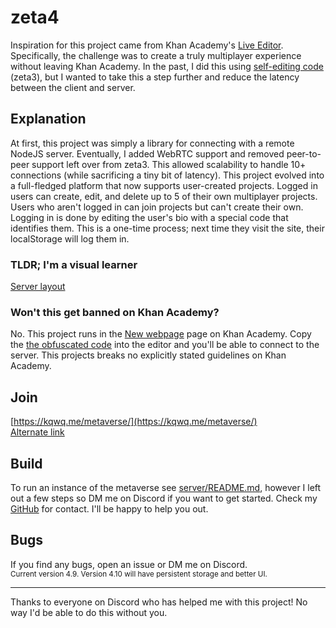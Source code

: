 # zeta4 

Inspiration for this project came from Khan Academy's [Live Editor](https://github.com/Khan/live-editor). Specifically, the challenge was to create a truly multiplayer experience without leaving Khan Academy. In the past, I did this using [self-editing code](https://github.com/kqwq/zeta3/blob/master/peer/zeta3.js#:~:text=function%20putCode(code)%20%7B) (zeta3), but I wanted to take this a step further and reduce the latency between the client and server.

## Explanation
At first, this project was simply a library for connecting with a remote NodeJS server. Eventually, I added WebRTC support and removed peer-to-peer support left over from zeta3. This allowed scalability to handle 10+ connections (while sacrificing a tiny bit of latency). This project evolved into a full-fledged platform that now supports user-created projects. Logged in users can create, edit, and delete up to 5 of their own multiplayer projects. Users who aren't logged in can join projects but can't create their own. Logging in is done by editing the user's bio with a special code that identifies them. This is a one-time process; next time they visit the site, their localStorage will log them in. 
### TLDR; I'm a visual learner
[Server layout](https://github.com/kqwq/zeta4/blob/master/server/file_layout.pdf)
### Won't this get banned on Khan Academy?
No. This project runs in the [New webpage](https://www.khanacademy.org/computer-programming/new/webpage) page on Khan Academy. Copy the [the obfuscated code](https://kqwq.me/zeta4/client/popup.html) into the editor and you'll be able to connect to the server. This projects breaks no explicitly stated guidelines on Khan Academy.

## Join
[https://kqwq.me/metaverse/](https://kqwq.me/metaverse/)<br>
[Alternate link](https://kqwq.me/zeta4/client/)

## Build
To run an instance of the metaverse see [server/README.md](https://github.com/kqwq/zeta4/tree/master/server), however I left out a few steps so DM me on Discord if you want to get started. Check my [GitHub](https://github.com/kqwq) for contact. I'll be happy to help you out.

## Bugs
If you find any bugs, open an issue or DM me on Discord.
<br>
<small>Current version 4.9. Version 4.10 will have persistent storage and better UI.</small>

---

Thanks to everyone on Discord who has helped me with this project! No way I'd be able to do this without you.